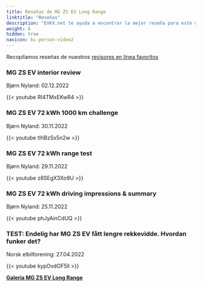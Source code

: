 ```yaml
---
title: Reseñas de MG ZS EV Long Range
linktitle: "Reseñas"
description: "EVKX.net te ayuda a encontrar la mejor reseña para este modelo."
weight: 6
hidden: true
navicon: bi-person-video2
---
```

Recopilamos reseñas de nuestros [revisores en línea favoritos](../../../../../guides/evreviewers/)

<div class="container text-center shadow p-2 pe-4 mb-5 bg-body-tertiary rounded border">
<h3>MG ZS EV interior review</h3>
<p>Bjørn Nyland: 02.12.2022</p>

{{< youtube RI4TMxEKwR4 >}}

</div>
<div class="container text-center shadow p-2 pe-4 mb-5 bg-body-tertiary rounded border">
<h3>MG ZS EV 72 kWh 1000 km challenge</h3>
<p>Bjørn Nyland: 30.11.2022</p>

{{< youtube tIhBzSx5n2w >}}

</div>
<div class="container text-center shadow p-2 pe-4 mb-5 bg-body-tertiary rounded border">
<h3>MG ZS EV 72 kWh range test</h3>
<p>Bjørn Nyland: 29.11.2022</p>

{{< youtube z8SEgX3Xo9U >}}

</div>
<div class="container text-center shadow p-2 pe-4 mb-5 bg-body-tertiary rounded border">
<h3>MG ZS EV 72 kWh driving impressions & summary</h3>
<p>Bjørn Nyland: 25.11.2022</p>

{{< youtube phJyAinCdUQ >}}

</div>
<div class="container text-center shadow p-2 pe-4 mb-5 bg-body-tertiary rounded border">
<h3>TEST: Endelig har MG ZS EV fått lengre rekkevidde. Hvordan funker det?</h3>
<p>Norsk elbilforening: 27.04.2022</p>

{{< youtube kypOvdOF5lI >}}

</div>
<div class="mt-3 mb-3">
<a href="../gallery/" class="text-decoration-none text-black">
<strong><i class="bi-arrow-left"></i>Galería  </strong>
</a>
<a href="../" class="text-decoration-none text-black float-end">
<strong>MG ZS EV Long Range <i class="bi-arrow-right"></i></strong>
</a>
</div>
